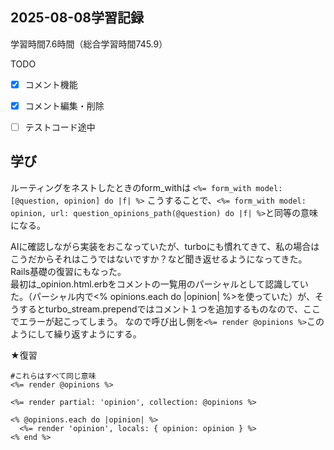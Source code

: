 ## 2025-08-08学習記録
学習時間7.6時間（総合学習時間745.9）

TODO
- [x] コメント機能
- [x] コメント編集・削除
- [ ] テストコード途中
  

## 学び
ルーティングをネストしたときのform_withは
``<%= form_with model: [@question, opinion] do |f| %>``
こうすることで、`<%= form_with model: opinion, url: question_opinions_path(@question) do |f| %>`と同等の意味になる。

AIに確認しながら実装をおこなっていたが、turboにも慣れてきて、私の場合はこうだからそれはこうではないですか？など聞き返せるようになってきた。
Rails基礎の復習にもなった。  
最初は_opinion.html.erbをコメントの一覧用のパーシャルとして認識していた。（パーシャル内で<% opinions.each do |opinion| %>を使っていた）が、そうするとturbo_stream.prependではコメント１つを追加するものなので、ここでエラーが起こってしまう。
なので呼び出し側を`<%= render @opinions %>`このようにして繰り返すようにする。

★復習
```
#これらはすべて同じ意味
<%= render @opinions %>

<%= render partial: 'opinion', collection: @opinions %>

<% @opinions.each do |opinion| %>
  <%= render 'opinion', locals: { opinion: opinion } %>
<% end %>
```